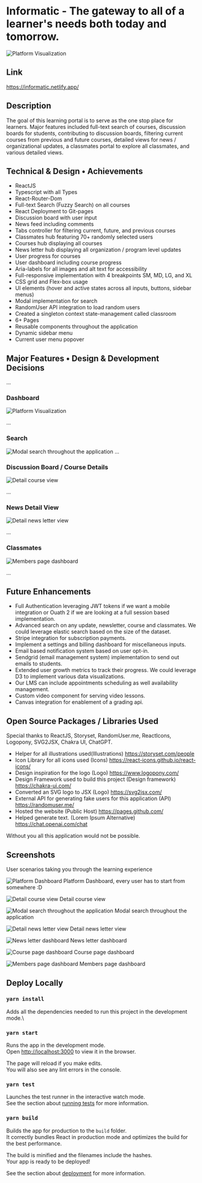 Informatic - The gateway to all of a learner's needs both today and tomorrow.
===

![Platform Visualization](public/img/document/Overview.gif)

## Link
https://informatic.netlify.app/

## Description 
The goal of this learning portal is to serve as the one stop place for learners. Major features included full-text search of courses, discussion boards for students, contributing to discussion boards, filtering current courses from previous and future courses, detailed views for news / organizational updates, a classmates portal to explore all classmates, and various detailed views.

## Technical & Design • Achievements  
- ReactJS
- Typescript with all Types
- React-Router-Dom
- Full-text Search (Fuzzy Search) on all courses
- React Deployment to Git-pages
- Discussion board with user input
- News feed including comments
- Tabs controller for filtering current, future, and previous courses
- Classmates hub featuring 70+ randomly selected users
- Courses hub displaying all courses
- News letter hub displaying all organization / program level updates
- User progress for courses
- User dashboard including course progress
- Aria-labels for all images and alt text for accessibility
- Full-responsive implementation with 4 breakpoints SM, MD, LG, and XL
- CSS grid and Flex-box usage
- UI elements (hover and active states across all inputs, buttons, sidebar menus)
- Modal implementation for search
- RandomUser API integration to load random users
- Created a singleton context state-management called classroom
- 6+ Pages
- Reusable components throughout the application
- Dynamic sidebar menu
- Current user menu popover

## Major Features • Design & Development Decisions 
...

### Dashboard  
![Platform Visualization](public/img/document/1.png)

...
### Search  
![Modal search throughout the application](img/document/3.png)
...

### Discussion Board / Course Details
![Detail course view](public/img/document/2.png)

...
### News Detail View  
![Detail news letter view](public/img/document/4.png)

...
### Classmates 
![Members page dashboard](public/img/document/7.png)

...

## Future Enhancements  
- Full Authentication leveraging JWT tokens if we want a mobile integration or Ouath 2 if we are looking at a full session based implementation.
- Advanced search on any update, newsletter, course and classmates. We could leverage elastic search based on the size of the dataset.
- Stripe integration for subscription payments.
- Implement a settings and billing dashboard for miscellaneous inputs.
- Email based notification system based on user opt-in.
- Sendgrid (email management system) implementation to send out emails to students.
- Extended user growth metrics to track their progress. We could leverage D3 to implement various data visualizations.
- Our LMS can include appointments scheduling as well availability management.
- Custom video component for serving video lessons.
- Canvas integration for enablement of a grading api.

## Open Source Packages / Libraries Used
Special thanks to ReactJS, Storyset, RandomUser.me, ReactIcons, Logopony, SVG2JSX, Chakra UI, ChatGPT.

- Helper for all illustrations used(Illustrations) https://storyset.com/people
- Icon Library for all icons used (Icons) https://react-icons.github.io/react-icons/
- Design inspiration for the logo (Logo) https://www.logopony.com/
- Design Framework used to build this project (Design framework) https://chakra-ui.com/
- Converted an SVG logo to JSX (Logo) https://svg2jsx.com/
- External API for generating fake users for this application (API) https://randomuser.me/
- Hosted the website (Public Host) https://pages.github.com/
- Helped generate text. (Lorem Ipsum Alternative) https://chat.openai.com/chat

Without you all this application would not be possible.

## Screenshots 
User scenarios taking you through the learning experience 


![Platform Dashboard](public/img/document/1.png)
Platform Dashboard, every user has to start from somewhere :D

![Detail course view](public/img/document/2.png)
Detail course view

![Modal search throughout the application](img/document/3.png)
Modal search throughout the application

![Detail news letter view](public/img/document/4.png)
Detail news letter view

![News letter dashboard](public/img/document/5.png)
News letter dashboard

![Course page dashboard](public/img/document/6.png)
Course page dashboard

![Members page dashboard](public/img/document/7.png)
Members page dashboard


## Deploy Locally
### `yarn install`
Adds all the dependencies needed to run this project in the development mode.\

### `yarn start`

Runs the app in the development mode.\
Open [http://localhost:3000](http://localhost:3000) to view it in the browser.

The page will reload if you make edits.\
You will also see any lint errors in the console.

### `yarn test`

Launches the test runner in the interactive watch mode.\
See the section about [running tests](https://facebook.github.io/create-react-app/docs/running-tests) for more information.

### `yarn build`

Builds the app for production to the `build` folder.\
It correctly bundles React in production mode and optimizes the build for the best performance.

The build is minified and the filenames include the hashes.\
Your app is ready to be deployed!

See the section about [deployment](https://facebook.github.io/create-react-app/docs/deployment) for more information.
